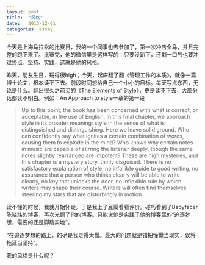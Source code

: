 ```yaml
---
layout: post
title:  "风格"
date:   2013-12-01 
categories: essay
---
```


今天是上海马拉松的比赛日，我的一个同事也去参加了，第一次冲击全马，并且完整的跑下来了。比赛完，他的微信里是这样写的：只要没趴下，还剩一口气也要冲过终点。坚持、实践，这就是他的风格。

昨天，朋友生日，玩得很high；今天，起床翻了翻《管理工作的本质》，就像一篇博士论文，根本读不下去。前段时间想给自己一个小小的目标。每天写点东西，无论是什么。翻出很久之前买的《The Elements of Style》，更是读不下去，大部分话都读不明白。例如：An Approach to style一章的第一段

> Up to this point, the book has been concerned with what is correct, or acceptable, in the use of English. In this final chapter, we approach style in its broader meaning: style in the sense of what is distinguished and distinguishing. Here we leave solid ground. Who can confidently say what ignites a certain combination of words, causing them to explode in the mind? Who knows why certain notes in music are capable of stirring the listener deeply, though the same notes slightly rearranged are impotent? These are high mysteries, and this chapter is a mystery story, thinly disguised. There is no satisfactory explanation of style, no infallible guide to good writing, no assurance that a person who thinks clearly will be able to write clearly, no key that unlocks the door, no inflexible rule by which writers may shape their course. Writers will often find themselves steering my stars that are disturbingly in motion.
	
读不懂的时候，我就开始怀疑。于是我上了豆瓣看看评价。碰巧看到了Babyfacer陈晓炜的博客，再次光顾了他的博客。只能说他是实践了他的博客里的“追逐梦想，需要的还是脚踏实地”。

”在追逐梦想的路上，的确是我走得太慢。最大的问题就是错把憧憬当现实，误将拖延当坚持“。

我的风格是什么呢？